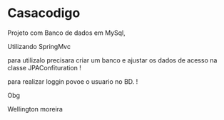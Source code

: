 # Casacodigo


Projeto com Banco de dados em MySql, 

Utilizando SpringMvc

para utilizalo precisara criar um   banco e ajustar os dados de acesso na classe JPAConfituration !

para realizar loggin povoe o usuario no BD. !


Obg

Wellington moreira
